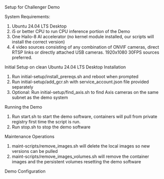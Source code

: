 Setup for Challenger Demo

System Requirements:

1) Ubuntu 24.04 LTS Desktop
2) i5 or better CPU to run CPU inference portion of the Demo
3) One Hailo-8 AI accelerator (no kernel module installed, our scripts will install the correct version)
4) 4 video sources consisting of any combination of ONVIF cameras, direct RTSP links or directly attached USB cameras. 1920x1080 30FPS sources preferred. 

Initial Setup on clean Ubuntu 24.04 LTS Desktop Installation

1) Run initial-setup/install_prereqs.sh and reboot when  prompted
2) Run initial-setup/add_gcr.sh with service_account.json file provided separately
3) Optional: Run initial-setup/find_axis.sh to find Axis cameras on the same subnet as the demo system

Running the Demo

1) Run start.sh to start the demo software, containers will pull from private registry first time the script is run.
2) Run stop.sh to stop the demo software

Maintenance Operations

1) maint-scripts/remove_images.sh will delete the local images so new versions can be pulled
2) maint-scripts/remove_images_volumes.sh will remove the container images and the persistent volumes resetting the demo software

Demo Configuration

<Coming Soon>
